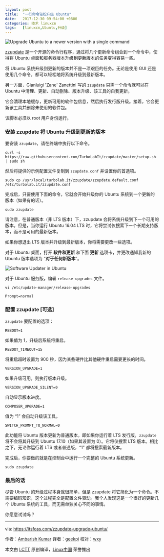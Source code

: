 ```yaml
---
layout: post
title:	"一行命令轻松升级 Ubuntu"
date:	2017-12-30 09:54:00 +0800 
categories:	技术 linuxcn 
tags:	[linuxcn,Ubuntu,升级]
---
```



![Upgrade Ubuntu to a newer version with a single command](/Asserts/Images//attachment/album/201712/28/165550n883wxk9b8853643.jpg)


[zzupdate](https://github.com/TurboLabIt/zzupdate) 是一个开源的命令行程序，通过将几个更新命令组合到一个命令中，使得将 Ubuntu 桌面和服务器版本升级到更新版本的任务变得容易一些。


将 Ubuntu 系统升级到更新的版本并不是一项艰巨的任务。无论是使用 GUI 还是使用几个命令，都可以轻松地将系统升级到最新版本。


另一方面，Gianluigi 'Zane' Zanettini 写的 `zzupdate` 只需一个命令就可以在 Ubuntu 中清理、更新、自动删除、版本升级、该工具的自我更新。


它会清理本地缓存，更新可用的软件包信息，然后执行发行版升级。接着，它会更新该工具并删除未使用的软件包。


该脚本必须以 root 用户身份运行。


### 安装 zzupdate 将 Ubuntu 升级到更新的版本


要安装 `zzupdate`，请在终端中执行以下命令。



```
curl -s https://raw.githubusercontent.com/TurboLabIt/zzupdate/master/setup.sh | sudo sh

```

然后将提供的示例配置文件复制到 `zzupdate.conf` 并设置你的首选项。



```
sudo cp /usr/local/turbolab.it/zzupdate/zzupdate.default.conf /etc/turbolab.it/zzupdate.conf

```

完成后，只要使用下面的命令，它就会开始升级你的 Ubuntu 系统到一个更新的版本（如果有的话）。



```
sudo zzupdate

```

请注意，在普通版本（非 LTS 版本）下，zzupdate 会将系统升级到下一个可用的版本。但是，当你运行 Ubuntu 16.04 LTS 时，它将尝试仅搜索下一个长期支持版本，而不是可用的最新版本。


如果你想退出 LTS 版本并升级到最新版本，你将需要更改一些选项。


对于 Ubuntu 桌面，打开 **软件和更新** 和下面 **更新** 选项卡，并更改通知我新的 Ubuntu 版本选项为 “**对于任何新版本**”。


![Software Updater in Ubuntu](/Asserts/Images//attachment/album/201712/28/165551ibih3y55bbjyker2.jpg)


对于 Ubuntu 服务版，编辑 `release-upgrades` 文件。



```
vi /etc/update-manager/release-upgrades

Prompt=normal

```

### 配置 zzupdate [可选]


`zzupdate` 要配置的选项：



```
REBOOT=1

```

如果值为 1，升级后系统将重启。



```
REBOOT_TIMEOUT=15

```

将重启超时设置为 900 秒，因为某些硬件比其他硬件重启需要更长的时间。



```
VERSION_UPGRADE=1

```

如果升级可用，则执行版本升级。



```
VERSION_UPGRADE_SILENT=0

```

自动显示版本进度。



```
COMPOSER_UPGRADE=1

```

值为 “1” 会自动升级该工具。



```
SWITCH_PROMPT_TO_NORMAL=0

```

此功能将 Ubuntu 版本更新为普通版本，即如果你运行着 LTS 发行版，`zzupdate` 将不会将其升级到 Ubuntu 17.10（如果其设置为 0）。它将仅搜索 LTS 版本。相比之下，无论你运行着 LTS 或者普通版，“1” 都将搜索最新版本。


完成后，你要做的就是在控制台中运行一个完整的 Ubuntu 系统更新。



```
sudo zzupdate

```

### 最后的话


尽管 Ubuntu 的升级过程本身就很简单，但是 zzupdate 将它简化为一个命令。不需要编码知识，这个过程完全是配置文件驱动。我个人发现这是一个很好的更新几个 Ubuntu 系统的工具，而无需单独关心不同的事情。


你愿意试试吗？




---


via: <https://itsfoss.com/zzupdate-upgrade-ubuntu/>


作者：[Ambarish Kumar](https://itsfoss.com) 译者：[geekpi](https://github.com/geekpi) 校对：[wxy](https://github.com/wxy)


本文由 [LCTT](https://github.com/LCTT/TranslateProject) 原创编译，[Linux中国](https://linux.cn/) 荣誉推出
